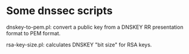 # Some dnssec scripts
dnskey-to-pem.pl: convert a public key from a DNSKEY RR presentation format to PEM format.

rsa-key-size.pl: calculates DNSKEY "bit size" for RSA keys.
